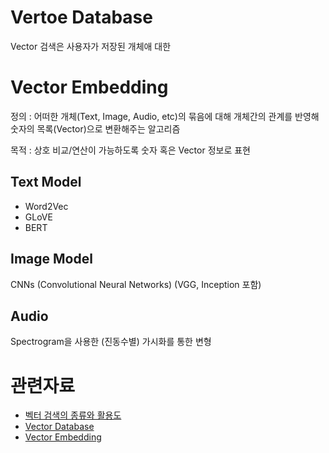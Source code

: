 
# Vertoe Database

Vector 검색은 사용자가 저장된 개체애 대한 


# Vector Embedding

정의 : 어떠한 개체(Text, Image, Audio, etc)의 묶음에 대해 개체간의 관계를 반영해 숫자의 목록(Vector)으로 변환해주는 알고리즘

목적 : 상호 비교/연산이 가능하도록 숫자 혹은 Vector 정보로 표현 

## Text Model

- Word2Vec
- GLoVE
- BERT


## Image Model

CNNs (Convolutional Neural Networks) (VGG, Inception 포함)

## Audio

Spectrogram을 사용한 (진동수별) 가시화를 통한 변형


# 관련자료
- [벡터 검색의 종류와 활용도](https://www.itworld.co.kr/tags/18955/ai/209202)
- [Vector Database](https://www.pinecone.io/learn/vector-database/)
- [Vector Embedding](https://www.pinecone.io/learn/vector-embeddings/)

